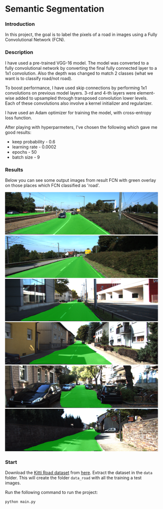 # Semantic Segmentation
### Introduction
In this project, the goal is to label the pixels of a road in images using a Fully Convolutional Network (FCN).

### Description

I have used a pre-trained VGG-16 model. The model was converted to a fully convolutional network by converting the final fully connected layer to a 1x1 convolution. Also the depth was changed to match 2 classes (what we want is to classify road/not road).

To boost performance, I have used skip connections by performing 1x1 convolutions on previous model layers. 3-rd and 4-th layers were element-wise added to upsampled through transposed convolution lower levels. Each of these convolutions also involve a kernel initializer and regularizer.

I have used an Adam optimizer for training the model, with cross-entropy loss function.

After playing with hyperparmeters, I've chosen the following which gave me good results:

- keep probability - 0.6
- learning rate - 0.0002
- epochs - 50
- batch size - 9

### Results
 Below you can see some output images from result FCN with green overlay on those places which FCN classified as 'road'.
 
 ![result1](./results/1534253841.436033/um_000005.png)
 ![result1](./results/1534253841.436033/um_000035.png)
 ![result1](./results/1534253841.436033/um_000065.png)
 ![result1](./results/1534253841.436033/um_000080.png)
 ![result1](./results/1534253841.436033/uu_000099.png)
 ![result1](./results/1534253841.436033/um_000075.png)
 


### Start

Download the [Kitti Road dataset](http://www.cvlibs.net/datasets/kitti/eval_road.php) from [here](http://www.cvlibs.net/download.php?file=data_road.zip).  Extract the dataset in the `data` folder.  This will create the folder `data_road` with all the training a test images.

Run the following command to run the project:
```
python main.py
```